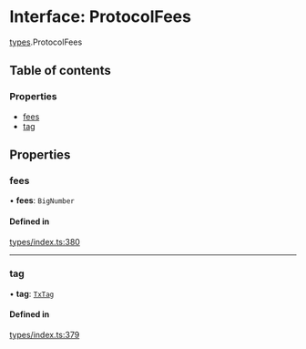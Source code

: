# Interface: ProtocolFees

[types](../wiki/types).ProtocolFees

## Table of contents

### Properties

- [fees](../wiki/types.ProtocolFees#fees)
- [tag](../wiki/types.ProtocolFees#tag)

## Properties

### fees

• **fees**: `BigNumber`

#### Defined in

[types/index.ts:380](https://github.com/PolymeshAssociation/polymesh-sdk/blob/31fdce23/src/types/index.ts#L380)

___

### tag

• **tag**: [`TxTag`](../wiki/generated.types#txtag)

#### Defined in

[types/index.ts:379](https://github.com/PolymeshAssociation/polymesh-sdk/blob/31fdce23/src/types/index.ts#L379)
